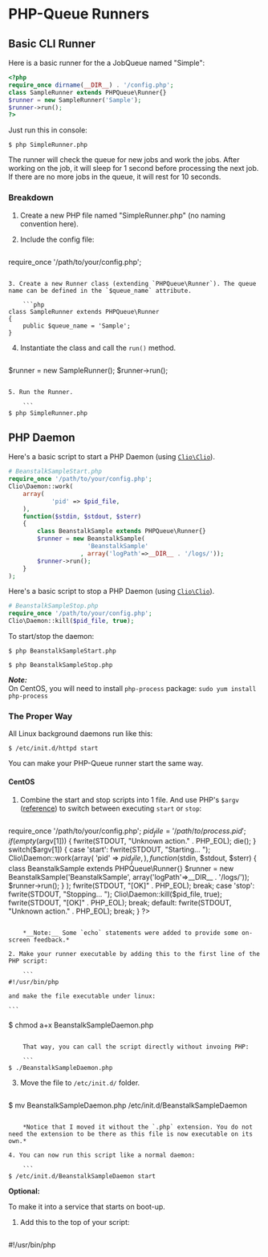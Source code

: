 # PHP-Queue Runners #

## Basic CLI Runner ##

Here is a basic runner for the a JobQueue named "Simple":

```php
<?php
require_once dirname(__DIR__) . '/config.php';
class SampleRunner extends PHPQueue\Runner{}
$runner = new SampleRunner('Sample');
$runner->run();
?>
```

Just run this in console:

```
$ php SimpleRunner.php
```

The runner will check the queue for new jobs and work the jobs. After working on the job, it will sleep for 1 second before processing the next job. If there are no more jobs in the queue, it will rest for 10 seconds.

### Breakdown ###

1. Create a new PHP file named "SimpleRunner.php" (no naming convention here).
2. Include the config file:

	```php
require_once '/path/to/your/config.php';
```

3. Create a new Runner class (extending `PHPQueue\Runner`). The queue name can be defined in the `$queue_name` attribute.

	```php
class SampleRunner extends PHPQueue\Runner
{
    public $queue_name = 'Sample';
}
```

4. Instantiate the class and call the `run()` method.

	```php
$runner = new SampleRunner();
$runner->run();
```

5. Run the Runner.

	```
$ php SimpleRunner.php
```

## PHP Daemon ##

Here's a basic script to start a PHP Daemon (using [`Clio\Clio`](https://packagist.org/packages/clio/clio)).

```php
# BeanstalkSampleStart.php
require_once '/path/to/your/config.php';
Clio\Daemon::work(
	array(
			'pid' => $pid_file,
	),
	function($stdin, $stdout, $sterr)
	{
		class BeanstalkSample extends PHPQueue\Runner{}
		$runner = new BeanstalkSample(
					  'BeanstalkSample'
					, array('logPath'=>__DIR__ . '/logs/'));
		$runner->run();
	}
);
```

Here's a basic script to stop a PHP Daemon (using [`Clio\Clio`](https://packagist.org/packages/clio/clio)).

```php
# BeanstalkSampleStop.php
require_once '/path/to/your/config.php';
Clio\Daemon::kill($pid_file, true);
```

To start/stop the daemon:

```
$ php BeanstalkSampleStart.php
```

```
$ php BeanstalkSampleStop.php
```

***Note:***<br/>
On CentOS, you will need to install `php-process` package: `sudo yum install php-process`

### The Proper Way ###

All Linux background daemons run like this:

```
$ /etc/init.d/httpd start
```

You can make your PHP-Queue runner start the same way.

#### CentOS ####

1. Combine the start and stop scripts into 1 file. And use PHP's `$argv` ([reference](http://www.php.net/manual/en/reserved.variables.argv.php)) to switch between executing `start` or `stop`:

	```php
require_once '/path/to/your/config.php';
$pid_file = '/path/to/process.pid';
if (empty($argv[1]))
{
	fwrite(STDOUT, "Unknown action." . PHP_EOL);
	die();
}
switch($argv[1])
{
	case 'start':
		fwrite(STDOUT, "Starting... ");
		Clio\Daemon::work(array(
				'pid' => $pid_file,
			),
			function($stdin, $stdout, $sterr)
			{
				class BeanstalkSample extends PHPQueue\Runner{}
				$runner = new BeanstalkSample('BeanstalkSample', array('logPath'=>__DIR__ . '/logs/'));
				$runner->run();
			}
		);
		fwrite(STDOUT, "[OK]" . PHP_EOL);
		break;
	case 'stop':
		fwrite(STDOUT, "Stopping... ");
		Clio\Daemon::kill($pid_file, true);
		fwrite(STDOUT, "[OK]" . PHP_EOL);
		break;
	default:
		fwrite(STDOUT, "Unknown action." . PHP_EOL);
		break;
}
?>
```

	*__Note:__ Some `echo` statements were added to provide some on-screen feedback.*

2. Make your runner executable by adding this to the first line of the PHP script:

	```
#!/usr/bin/php
```
	and make the file executable under linux:
	
	```
$ chmod a+x BeanstalkSampleDaemon.php
```

	That way, you can call the script directly without invoing PHP:
	
	```
$ ./BeanstalkSampleDaemon.php
```

3. Move the file to `/etc/init.d/` folder.

	```
$ mv BeanstalkSampleDaemon.php /etc/init.d/BeanstalkSampleDaemon
```

	*Notice that I moved it without the `.php` extension. You do not need the extension to be there as this file is now executable on its own.*

4. You can now run this script like a normal daemon:

	```
$ /etc/init.d/BeanstalkSampleDaemon start
```

**Optional:**

To make it into a service that starts on boot-up.

1. Add this to the top of your script:

	```
#!/usr/bin/php
<?php
#
# BeanstalkSampleDaemon    Starts the PHP-Queue runner for BeanstalkSample
#
# chkconfig:    - 91 91
# description:    Runner for PHP-Queue
#
...
```

	*__Note:__ Customize to your specific script.*

2. Run this to add this to the boot up process:

	```
$ chkconfig --levels 235 BeanstalkSampleDaemon on
```

3. To delete it:

	```
$ chkconfig --del BeanstalkSampleDaemon
```


## References: ##
* [http://superuser.com/questions/126106/how-to-execute-a-shell-script-on-startup](http://superuser.com/questions/126106/how-to-execute-a-shell-script-on-startup)
* [http://lists.centos.org/pipermail/centos/2009-December/086930.html](http://lists.centos.org/pipermail/centos/2009-December/086930.html)
* [http://en.wikipedia.org/wiki/Runlevel](http://en.wikipedia.org/wiki/Runlevel)
